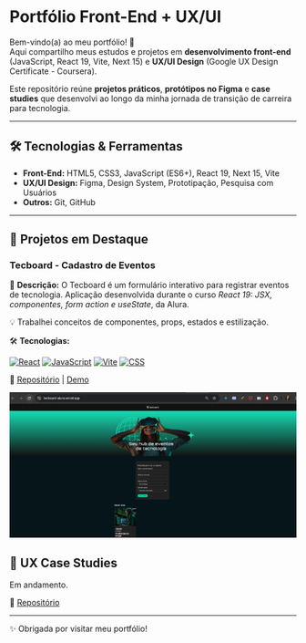 # Portfólio Front-End + UX/UI

Bem-vindo(a) ao meu portfólio! 🚀  
Aqui compartilho meus estudos e projetos em **desenvolvimento front-end** (JavaScript, React 19, Vite, Next 15) e **UX/UI Design** (Google UX Design Certificate - Coursera).  

Este repositório reúne **projetos práticos**, **protótipos no Figma** e **case studies** que desenvolvi ao longo da minha jornada de transição de carreira para tecnologia.  

---

## 🛠️ Tecnologias & Ferramentas  
- **Front-End:** HTML5, CSS3, JavaScript (ES6+), React 19, Next 15, Vite  
- **UX/UI Design:** Figma, Design System, Prototipação, Pesquisa com Usuários  
- **Outros:** Git, GitHub 

---

## 🚀 Projetos em Destaque

### Tecboard - Cadastro de Eventos
📍 **Descrição:** O Tecboard é um formulário interativo para registrar eventos de tecnologia.
Aplicação desenvolvida durante o curso *React 19: JSX, componentes, form action e useState*, da Alura.

💡 Trabalhei conceitos de componentes, props, estados e estilização.  

🛠 **Tecnologias:**

[![React](https://img.shields.io/badge/React-19-blue)]() 
[![JavaScript](https://img.shields.io/badge/JavaScript-ES6-yellow)]() 
[![Vite](https://img.shields.io/badge/Vite-5.0-646CFF)]() 
[![CSS](https://img.shields.io/badge/CSS-Modules-purple)]()  

🔗 [Repositório](https://github.com/renataarruda/portfolio-frontend-ux/tree/main/projects/react-projects/tecboard-alura) | [Demo](https://tecboard-alura.vercel.app/)

![Screenshot do projeto](assets/screenshots/image.png)

## 🎨 UX Case Studies

Em andamento.

🔗 [Repositório](https://github.com/renataarruda/portfolio-frontend-ux/tree/main/docs/ux-case-studies)

---
✨ Obrigada por visitar meu portfólio!  
